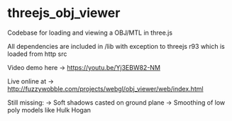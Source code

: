 # threejs_obj_viewer

Codebase for loading and viewing a OBJ/MTL in three.js

All dependencies are included in /lib with exception to threejs r93 which is loaded from http src

Video demo here -> https://youtu.be/Yj3EBW82-NM

Live online at -> http://fuzzywobble.com/projects/webgl/obj_viewer/web/index.html

Still missing: 
-> Soft shadows casted on ground plane
-> Smoothing of low poly models like Hulk Hogan
